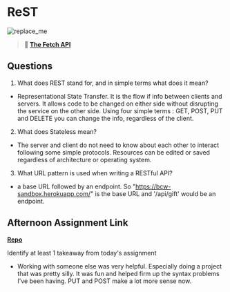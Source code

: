 # ReST

![replace_me](https://codeworks.blob.core.windows.net/public/assets/img/illustrations/placeholder.svg)

> **📖 [The Fetch API](https://codeworksacademy.com/fs-student-guide/resources/wk4/04-Fetch)**

## Questions

1. What does REST stand for, and in simple terms what does it mean?

- Representational State Transfer. It is the flow if info between clients and servers.  It allows code to be changed on either side without disrupting the service on the other side.  Using four simple terms : GET, POST, PUT and DELETE you can change the info, regardless of the client.

2. What does Stateless mean?

- The server and client do not need to know about each other to interact following some simple protocols. Resources can be edited or saved regardless of architecture or operating system.  

3. What URL pattern is used when writing a RESTful API?

- a base URL followed by an endpoint.  So "https://bcw-sandbox.herokuapp.com/" is the base URL and '/api/gift' would be an endpoint.

## Afternoon Assignment Link

**[Repo](https://github.com/coelallen/giphy-api)**

Identify at least 1 takeaway from today's assignment

- Working with someone else was very helpful.  Especially doing a project that was pretty silly.  It was fun and helped firm up the syntax problems I've been having.  PUT and POST make a lot more sense now.
